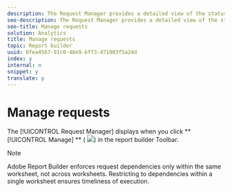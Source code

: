 ```yaml
---
description: The Request Manager provides a detailed view of the status of all requests you have built for all sheets or just one sheet of the active workbook. You can also add, edit, refresh, and delete a request (functions typically associated with the Request Wizard and Request Manager) by right-clicking on an available cell in the Excel spreadsheet that contains previous requests.
seo-description: The Request Manager provides a detailed view of the status of all requests you have built for all sheets or just one sheet of the active workbook. You can also add, edit, refresh, and delete a request (functions typically associated with the Request Wizard and Request Manager) by right-clicking on an available cell in the Excel spreadsheet that contains previous requests.
seo-title: Manage requests
solution: Analytics
title: Manage requests
topic: Report builder
uuid: 0fea4567-91c0-48e9-bff3-471003f5a24d
index: y
internal: n
snippet: y
translate: y
---
```


# Manage requests

The [!UICONTROL  Request Manager] displays when you click ** [!UICONTROL  Manage] ** ( ![](../assets/edit_request.gif)) in the report builder Toolbar. 

>[!NOTE]
>
>Adobe Report Builder enforces request dependencies only within the same worksheet, not across worksheets. Restricting to dependencies within a single worksheet ensures timeliness of execution.

